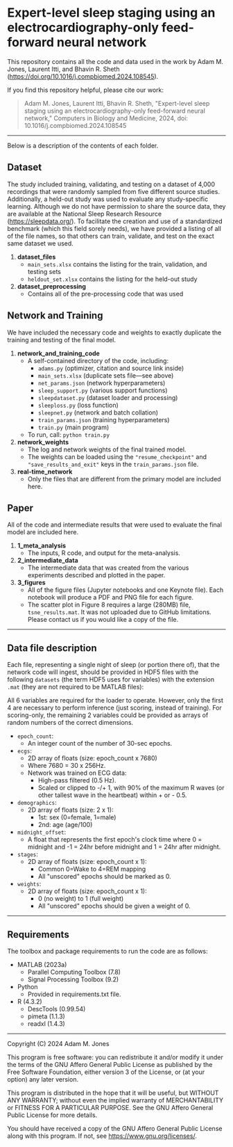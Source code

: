# Expert-level sleep staging using an electrocardiography-only feed-forward neural network

This repository contains all the code and data used in the work by Adam M. Jones, Laurent Itti, and Bhavin R. Sheth (https://doi.org/10.1016/j.compbiomed.2024.108545).

If you find this repository helpful, please cite our work:
> Adam M. Jones, Laurent Itti, Bhavin R. Sheth, "Expert-level sleep staging using an electrocardiography-only feed-forward neural network," Computers in Biology and Medicine, 2024, doi: 10.1016/j.compbiomed.2024.108545

---

Below is a description of the contents of each folder.

## Dataset
The study included training, validating, and testing on a dataset of 4,000 recordings that were randomly sampled from five different source studies. Additionally, a held-out study was used to evaluate any study-specific learning. Although we do not have permission to share the source data, they are available at the National Sleep Research Resource (https://sleepdata.org/). To facilitate the creation and use of a standardized benchmark (which this field sorely needs), we have provided a listing of all of the file names, so that others can train, validate, and test on the exact same dataset we used.

1. **dataset_files**
    - `main_sets.xlsx` contains the listing for the train, validation, and testing sets 
    - `heldout_set.xlsx` contains the listing for the held-out study
2. **dataset_preprocessing**
    - Contains all of the pre-processing code that was used

## Network and Training
We have included the necessary code and weights to exactly duplicate the training and testing of the final model.

1. **network_and_training_code**
    - A self-contained directory of the code, including:
	    - `adams.py` (optimizer, citation and source link inside)
	    - `main_sets.xlsx` (duplicate sets file—see above)
	    - `net_params.json` (network hyperparameters)
	    - `sleep_support.py` (various support functions)
	    - `sleepdataset.py` (dataset loader and processing)
	    - `sleeploss.py` (loss function)
	    - `sleepnet.py` (network and batch collation)
	    - `train_params.json` (training hyperparameters)
	    - `train.py` (main program)
    - To run, call:  `python train.py`
2. **network_weights**
    - The log and network weights of the final trained model.
    - The weights can be loaded using the `"resume_checkpoint"` and `"save_results_and_exit"` keys in the `train_params.json` file.
3. **real-time_network**
    - Only the files that are different from the primary model are included here.


## Paper
All of the code and intermediate results that were used to evaluate the final model are included here.

1. **1_meta_analysis**
    - The inputs, R code, and output for the meta-analysis.
2. **2_intermediate_data**
    - The intermediate data that was created from the various experiments described and plotted in the paper.
3. **3_figures**
    - All of the figure files (Jupyter notebooks and one Keynote file). Each notebook will produce a PDF and PNG file for each figure.
    - The scatter plot in Figure 8 requires a large (280MB) file, `tsne_results.mat`. It was not uploaded due to GitHub limitations. Please contact us if you would like a copy of the file.

---

## Data file description
Each file, representing a single night of sleep (or portion there of), that the network code will ingest, should be provided in HDF5 files with the following `datasets` (the term HDF5 uses for variables) with the extension `.mat` (they are not required to be MATLAB files):

All 6 variables are required for the loader to operate. However, only the first 4 are necessary to perform inference (just scoring, instead of training). For scoring-only, the remaining 2 variables could be provided as arrays of random numbers of the correct dimensions.
- `epoch_count`:
	- An integer count of the number of 30-sec epochs.
- `ecgs`:
	- 2D array of floats (size: epoch_count x 7680) 
	- Where 7680 = 30 x 256Hz.
	- Network was trained on ECG data:
		- High-pass filtered (0.5 Hz).
		- Scaled or clipped to -/+ 1, with 90% of the maximum R waves (or other tallest wave in the heartbeat) within + or - 0.5.
- `demographics`:
	- 2D array of floats (size: 2 x 1):
		- 1st: sex (0=female, 1=male)
		- 2nd: age (age/100)
- `midnight_offset`:
	- A float that represents the first epoch's clock time where 0 = midnight and -1 = 24hr before midnight and 1 = 24hr after midnight.
- `stages`:
	- 2D array of floats (size: epoch_count x 1):
		- Common 0=Wake to 4=REM mapping
		- All "unscored" epochs should be marked as 0.
- `weights`:
	- 2D array of floats (size: epoch_count x 1):
		- 0 (no weight) to 1 (full weight)
		- All "unscored" epochs should be given a weight of 0.

---

## Requirements
The toolbox and package requirements to run the code are as follows:

- MATLAB (2023a)
    - Parallel Computing Toolbox (7.8)
    - Signal Processing Toolbox (9.2)
- Python
    - Provided in requirements.txt file.
- R (4.3.2)
    - DescTools (0.99.54)
    - pimeta (1.1.3)
    - readxl (1.4.3)

---

Copyright (C) 2024  Adam M. Jones

This program is free software: you can redistribute it and/or modify
it under the terms of the GNU Affero General Public License as published
by the Free Software Foundation, either version 3 of the License, or
(at your option) any later version.

This program is distributed in the hope that it will be useful,
but WITHOUT ANY WARRANTY; without even the implied warranty of
MERCHANTABILITY or FITNESS FOR A PARTICULAR PURPOSE.  See the
GNU Affero General Public License for more details.

You should have received a copy of the GNU Affero General Public License
along with this program.  If not, see <https://www.gnu.org/licenses/>.
